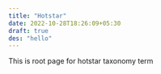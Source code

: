 ```yaml
---
title: "Hotstar"
date: 2022-10-28T18:26:09+05:30
draft: true
des: "hello"
---
```


This is root page for hotstar taxonomy term